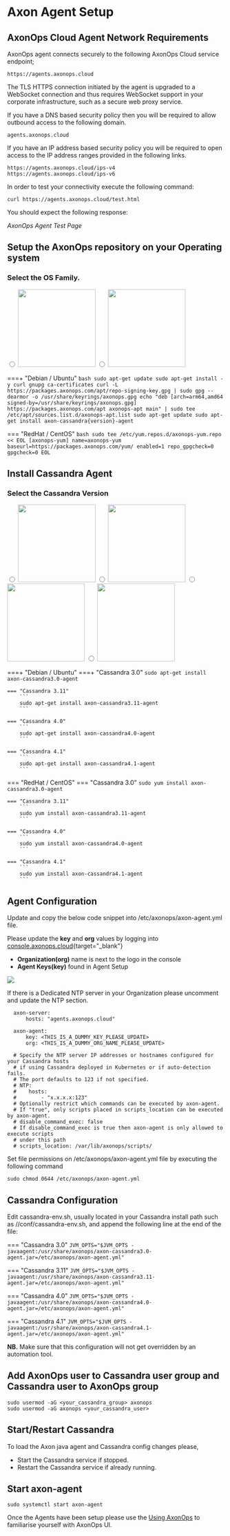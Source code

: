 # Axon Agent Setup
<!-- ![](agent_steps.png) -->

## AxonOps Cloud Agent Network Requirements

AxonOps agent connects securely to the following AxonOps Cloud service endpoint;

``` { .bash .no-copy }
https://agents.axonops.cloud
```

The TLS HTTPS connection initiated by the agent is upgraded to a WebSocket connection and thus requires WebSocket support in your corporate infrastructure, such as a secure web proxy service.

If you have a DNS based security policy then you will be required to allow outbound access to the following domain.

``` { .bash .no-copy }
agents.axonops.cloud
```

If you have an IP address based security policy you will be required to open access to the IP address ranges provided in the following links.

``` { .bash .no-copy }
https://agents.axonops.cloud/ips-v4
https://agents.axonops.cloud/ips-v6
```

In order to test your connectivity execute the following command:

``` { .bash .copy }
curl https://agents.axonops.cloud/test.html
```

You should expect the following response:

*AxonOps Agent Test Page*

## Setup the AxonOps repository on your Operating system

### Select the OS Family. 
<label>
  <input type="radio" name="osFamily" value="/get_started/agent_setup/#__tabbed_1_1" onChange="updateOS()">
  <img src="/get_started/debian.png" class="skip-lightbox" width="180px">
</label>
<label>
  <input type="radio" name="osFamily" value="/get_started/agent_setup/#__tabbed_1_2" onChange="updateOS()">
  <img src="/get_started/red_hat.png" class="skip-lightbox" width="180px">
</label>

===+ "Debian / Ubuntu"
    ```bash
    sudo apt-get update
    sudo apt-get install -y curl gnupg ca-certificates
    curl -L https://packages.axonops.com/apt/repo-signing-key.gpg | sudo gpg --dearmor -o /usr/share/keyrings/axonops.gpg
    echo "deb [arch=arm64,amd64 signed-by=/usr/share/keyrings/axonops.gpg] https://packages.axonops.com/apt axonops-apt main" | sudo tee /etc/apt/sources.list.d/axonops-apt.list
    sudo apt-get update
    sudo apt-get install axon-cassandra{version}-agent
    ```

=== "RedHat / CentOS"
    ```bash
    sudo tee /etc/yum.repos.d/axonops-yum.repo << EOL
    [axonops-yum]
    name=axonops-yum
    baseurl=https://packages.axonops.com/yum/
    enabled=1
    repo_gpgcheck=0
    gpgcheck=0
    EOL
    ```

## Install Cassandra Agent

### Select the Cassandra Version
<label>
  <input type="radio" name="casFamily" value="/get_started/agent_setup/#__tabbed_3_1" onChange="updateCas()">
  <img src="/get_started/cas_3.png" class="skip-lightbox" width="180px">
</label>
<label>
  <input type="radio" name="casFamily" value="/get_started/agent_setup/#__tabbed_3_2" onChange="updateCas()">
  <img src="/get_started/cas_3_11.png" class="skip-lightbox" width="180px">
</label>
<label>
  <input type="radio" name="casFamily" value="/get_started/agent_setup/#__tabbed_3_3" onChange="updateCas()">
  <img src="/get_started/cas_4.png" class="skip-lightbox" width="180px">
</label>
<label>
  <input type="radio" name="casFamily" value="/get_started/agent_setup/#__tabbed_3_4" onChange="updateCas()">
  <img src="/get_started/cas_4_1.png" class="skip-lightbox" width="180px">
</label>

===+ "Debian / Ubuntu"
    ===+ "Cassandra 3.0"
        ```
        sudo apt-get install axon-cassandra3.0-agent
        ```
    
    === "Cassandra 3.11"
        ```
        sudo apt-get install axon-cassandra3.11-agent
        ```
    
    === "Cassandra 4.0"
        ```
        sudo apt-get install axon-cassandra4.0-agent
        ```

    === "Cassandra 4.1"
        ```
        sudo apt-get install axon-cassandra4.1-agent
        ```

=== "RedHat / CentOS"
    === "Cassandra 3.0"
        ```
        sudo yum install axon-cassandra3.0-agent
        ```
    
    === "Cassandra 3.11"
        ```
        sudo yum install axon-cassandra3.11-agent
        ```
    
    === "Cassandra 4.0"
        ```
        sudo yum install axon-cassandra4.0-agent
        ```

    === "Cassandra 4.1"
        ```
        sudo yum install axon-cassandra4.1-agent
        ```

## Agent Configuration

Update and copy the below code snippet into /etc/axonops/axon-agent.yml file.

Please update the **key** and **org** values by logging into [console.axonops.cloud](https://console.axonops.cloud){target="_blank"}

* **Organization(org)** name is next to the logo in the console
* **Agent Keys(key)** found in Agent Setup

![](agent_keys.png)

If there is a Dedicated NTP server in your Organization please uncomment and update the NTP section. 

```
  axon-server:
      hosts: "agents.axonops.cloud"
  
  axon-agent:
      key: <THIS_IS_A_DUMMY_KEY_PLEASE_UPDATE>
      org: <THIS_IS_A_DUMMY_ORG_NAME_PLEASE_UPDATE>

  # Specify the NTP server IP addresses or hostnames configured for your Cassandra hosts
  # if using Cassandra deployed in Kubernetes or if auto-detection fails.
  # The port defaults to 123 if not specified.
  # NTP:
  #    hosts:
  #        - "x.x.x.x:123"
  # Optionally restrict which commands can be executed by axon-agent.
  # If "true", only scripts placed in scripts_location can be executed by axon-agent.
  # disable_command_exec: false
  # If disable_command_exec is true then axon-agent is only allowed to execute scripts
  # under this path
  # scripts_location: /var/lib/axonops/scripts/
```

Set file permissions on /etc/axonops/axon-agent.yml file by executing the following command

```
sudo chmod 0644 /etc/axonops/axon-agent.yml
```

## Cassandra Configuration

Edit cassandra-env.sh, usually located in your Cassandra install path such as /<Cassandra Installation Directory>/conf/cassandra-env.sh, and append the following line at the end of the file:

=== "Cassandra 3.0"
    ```
    JVM_OPTS="$JVM_OPTS -javaagent:/usr/share/axonops/axon-cassandra3.0-agent.jar=/etc/axonops/axon-agent.yml"
    ```

=== "Cassandra 3.11"
    ```
    JVM_OPTS="$JVM_OPTS -javaagent:/usr/share/axonops/axon-cassandra3.11-agent.jar=/etc/axonops/axon-agent.yml"
    ```

=== "Cassandra 4.0"
    ```
    JVM_OPTS="$JVM_OPTS -javaagent:/usr/share/axonops/axon-cassandra4.0-agent.jar=/etc/axonops/axon-agent.yml"
    ```

=== "Cassandra 4.1"
    ```
    JVM_OPTS="$JVM_OPTS -javaagent:/usr/share/axonops/axon-cassandra4.1-agent.jar=/etc/axonops/axon-agent.yml"
    ```

**NB.** Make sure that this configuration will not get overridden by an automation tool.

## Add AxonOps user to Cassandra user group and Cassandra user to AxonOps group
```
sudo usermod -aG <your_cassandra_group> axonops
sudo usermod -aG axonops <your_cassandra_user>
```

## Start/Restart Cassandra

To load the Axon java agent and Cassandra config changes please,

* Start the Cassandra service if stopped. 
* Restart the Cassandra service if already running.

## Start axon-agent

```
sudo systemctl start axon-agent
```


Once the Agents have been setup please use the [Using AxonOps](/cluster/cluster-overview/) to familiarise yourself with AxonOps UI.
